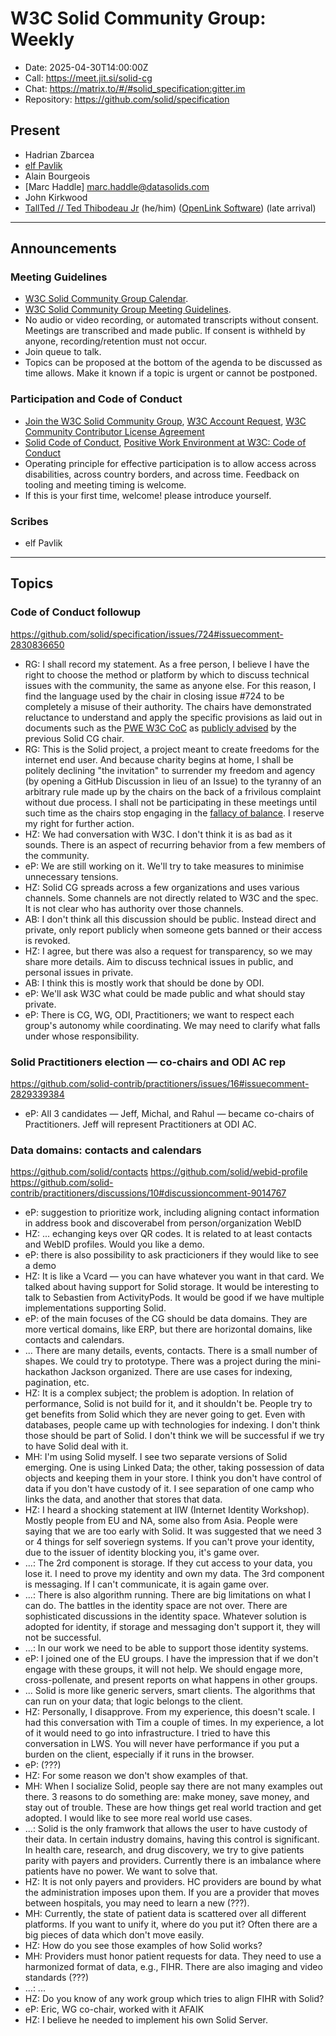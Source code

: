 # W3C Solid Community Group: Weekly

* Date: 2025-04-30T14:00:00Z
* Call: https://meet.jit.si/solid-cg
* Chat: https://matrix.to/#/#solid_specification:gitter.im
* Repository: https://github.com/solid/specification

## Present
* Hadrian Zbarcea
* [elf Pavlik](https://elf-pavlik.hackers4peace.net)
* Alain Bourgeois
* [Marc Haddle] marc.haddle@datasolids.com
* John Kirkwood
* [TallTed // Ted Thibodeau Jr](https://github.com/TallTed/) (he/him) ([OpenLink Software](https://www.openlinksw.com/)) (late arrival)

---

## Announcements

### Meeting Guidelines
* [W3C Solid Community Group Calendar](https://www.w3.org/groups/cg/solid/calendar).
* [W3C Solid Community Group Meeting Guidelines](https://github.com/w3c-cg/solid/blob/main/meetings/README.md).
* No audio or video recording, or automated transcripts without consent. Meetings are transcribed and made public. If consent is withheld by anyone, recording/retention must not occur.
* Join queue to talk.
* Topics can be proposed at the bottom of the agenda to be discussed as time allows. Make it known if a topic is urgent or cannot be postponed.

### Participation and Code of Conduct
* [Join the W3C Solid Community Group](https://www.w3.org/community/solid/join), [W3C Account Request](http://www.w3.org/accounts/request), [W3C Community Contributor License Agreement](https://www.w3.org/community/about/agreements/cla/)
* [Solid Code of Conduct](https://github.com/solid/process/blob/main/code-of-conduct.md), [Positive Work Environment at W3C: Code of Conduct](https://www.w3.org/policies/code-of-conduct/)
* Operating principle for effective participation is to allow access across disabilities, across country borders, and across time. Feedback on tooling and meeting timing is welcome.
* If this is your first time, welcome! please introduce yourself.

### Scribes
* elf Pavlik

---

## Topics

### Code of Conduct followup

https://github.com/solid/specification/issues/724#issuecomment-2830836650

* RG: I shall record my statement. As a free person, I believe I have the right to choose the method or platform by which to discuss technical issues with the community, the same as anyone else. For this reason, I find the language used by the chair in closing issue #724 to be completely a misuse of their authority. The chairs have demonstrated reluctance to understand and apply the specific provisions as laid out in documents such as the [PWE W3C CoC](https://www.w3.org/policies/code-of-conduct) as [publicly advised](https://matrix.to/#/!QxZtVBYQfMeMTnespj:gitter.im/$vqBKTkAsYprBae5R0z2rrjM3r6HeucADaqUtdXfeRO4) by the previous Solid CG chair. 
* RG: This is the Solid project, a project meant to create freedoms for the internet end user. And because charity begins at home, I shall be politely declining "the invitation" to surrender my freedom and agency (by opening a GitHub Discussion in lieu of an Issue) to the tyranny of an arbitrary rule made up by the chairs on the back of a frivilous complaint without due process. I shall not be participating in these meetings until such time as the chairs stop engaging in the [fallacy of balance](https://rationalwiki.org/wiki/Balance_fallacy). I reserve my right for further action.
* HZ: We had conversation with W3C. I don't think it is as bad as it sounds. There is an aspect of recurring behavior from a few members of the community.
* eP: We are still working on it. We'll try to take measures to minimise unnecessary tensions.
* HZ: Solid CG spreads across a few organizations and uses various channels. Some channels are not directly related to W3C and the spec. It is not clear who has authority over those channels.
* AB: I don't think all this discussion should be public. Instead direct and private, only report publicly when someone gets banned or their access is revoked.
* HZ: I agree, but there was also a request for transparency, so we may share more details. Aim to discuss technical issues in public, and personal issues in private.
* AB: I think this is mostly work that should be done by ODI.
* eP: We'll ask W3C what could be made public and what should stay private.
* eP: There is CG, WG, ODI, Practitioners; we want to respect each group's autonomy while coordinating. We may need to clarify what falls under whose responsibility.

### Solid Practitioners election — co-chairs and ODI AC rep

https://github.com/solid-contrib/practitioners/issues/16#issuecomment-2829339384

* eP: All 3 candidates — Jeff, Michal, and Rahul — became co-chairs of Practitioners. Jeff will represent Practitioners at ODI AC.


### Data domains: contacts and calendars

https://github.com/solid/contacts
https://github.com/solid/webid-profile
https://github.com/solid-contrib/practitioners/discussions/10#discussioncomment-9014767

* eP: suggestion to prioritize work, including aligning contact information in address book and discoverabel from person/organization WebID
* HZ: ... echanging keys over QR codes. It is related to at least contacts and WebID profiles. Would you like a demo.
* eP: there is also possibility to ask practicioners if they would like to see a demo
* HZ: It is like a Vcard — you can have whatever you want in that card. We talked about having support for Solid storage. It would be interesting to talk to Sebastien from ActivityPods. It would be good if we have multiple implementations supporting Solid.
* eP: of the main focuses of the CG should be data domains. They are more vertical domains, like ERP, but there are horizontal domains, like contacts and calendars. 
* ... There are many details, events, contacts. There is a small number of shapes. We could try to prototype. There was a project during the mini-hackathon Jackson organized. There are use cases for indexing, pagination, etc.
* HZ: It is a complex subject; the problem is adoption. In relation of performance, Solid is not build for it, and it shouldn't be. People try to get benefits from Solid which they are never going to get. Even with databases, people came up with technologies for indexing. I don't think those should be part of Solid. I don't think we will be successful if we try to have Solid deal with it. 
* MH: I'm using Solid myself. I see two separate versions of Solid emerging. One is using Linked Data; the other, taking possession of data objects and keeping them in your store. I think you don't have control of data if you don't have custody of it. I see separation of one camp who links the data, and another that stores that data.
* HZ: I heard a shocking statement at IIW (Internet Identity Workshop). Mostly people from EU and NA, some also from Asia. People were saying that we are too early with Solid. It was suggested that we need 3 or 4 things for self soveriegn systems. If you can't prove your identity, due to the issuer of identity blocking you, it's game over.
* ...: The 2rd component is storage. If they cut access to your data, you lose it. I need to prove my identity and own my data. The 3rd component is messaging. If I can't communicate, it is again game over.
* ...: There is also algorithm running. There are big limitations on what I can do. The battles in the identity space are not over. There are sophisticated discussions in the identity space. Whatever solution is adopted for identity, if storage and messaging don't support it, they will not be successful.
* ...: In our work we need to be able to support those identity systems.
* eP: I joined one of the EU groups. I have the impression that if we don't engage with these groups, it will not help. We should engage more, cross-pollenate, and present reports on what happens in other groups.
* ... Solid is more like generic servers, smart clients. The algorithms that can run on your data; that logic belongs to the client.
* HZ: Personally, I disapprove. From my experience, this doesn't scale. I had this conversation with Tim a couple of times. In my experience, a lot of it would need to go into infrastructure. I tried to have this conversation in LWS. You will never have performance if you put a burden on the client, especially if it runs in the browser. 
* eP: (???)
* HZ: For some reason we don't show examples of that.
* MH: When I socialize Solid, people say there are not many examples out there. 3 reasons to do something are: make money, save money, and stay out of trouble. These are how things get real world traction and get adopted. I would like to see more real world use cases. 
* ...: Solid is the only framwork that allows the user to have custody of their data. In certain industry domains, having this control is significant. In health care, research, and drug discovery, we try to give patients parity with payers and providers. Currently there is an imbalance where patients have no power. We want to solve that.
* HZ: It is not only payers and providers. HC providers are bound by what the administration imposes upon them. If you are a provider that moves between hospitals, you may need to learn a new (???).
* MH: Currently, the state of patient data is scattered over all different platforms. If you want to unify it, where do you put it? Often there are a big pieces of data which don't move easily.
* HZ: How do you see those examples of how Solid works?
* MH: Providers must honor patient requests for data. They need to use a harmonized format of data, e.g., FIHR. There are also imaging and video standards (???)
* ...: ...
* HZ: Do you know of any work group which tries to align FIHR with Solid?
* eP: Eric, WG co-chair, worked with it AFAIK
* HZ: I believe he needed to implement his own Solid Server.
